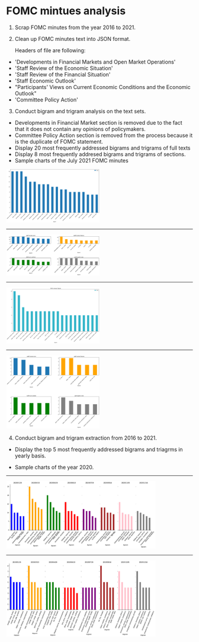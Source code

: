 <h1>FOMC mintues analysis</h1>

1. Scrap FOMC minutes from the year 2016 to 2021.

2. Clean up FOMC minutes text into JSON format. 

    Headers of file are following:

- 'Developments in Financial Markets and Open Market Operations'
- 'Staff Review of the Economic Situation'
- 'Staff Review of the Financial Situation'
- 'Staff Economic Outlook'
- "Participants' Views on Current Economic Conditions and the Economic Outlook"
- 'Committee Policy Action'

3. Conduct bigram and trigram analysis on the text sets.

- Developments in Financial Market section is removed due to the fact that it does not contain any opinions of policymakers. 
- Committee Policy Action section is removed from the process because it is the duplicate of FOMC statement.
- Display 20 most frequently addressed bigrams and trigrams of full texts
- Display 8 most frequently addresed bigrams and trigrams of sections.
- Sample charts of the July 2021 FOMC minutes

<img src="https://github.com/treksis/Fed_minutes_analysis/blob/main/img/bigram_fulltext_latest_minutes.png" width=50% height=50%>

-----
<img src="https://github.com/treksis/Fed_minutes_analysis/blob/main/img/bigram_staff_opinions_minutes.png" width=50% height=50%>

-----
<img src="https://github.com/treksis/Fed_minutes_analysis/blob/main/img/trigram_fulltext_latest_minutes.png" width=50% height=50%>

-----
<img src="https://github.com/treksis/Fed_minutes_analysis/blob/main/img/trigram_staff_opinions_minutes.png" width=50% height=50%>

4. Conduct bigram and trigram extraction from 2016 to 2021.

- Display the top 5 most frequently addressed bigrams and triagrms in yearly basis.

- Sample charts of the year 2020. 

-----
<img src="https://github.com/treksis/Fed_minutes_analysis/blob/main/img/2020_bigram.png" width=80% height=80%>

-----
<img src="https://github.com/treksis/Fed_minutes_analysis/blob/main/img/2020_trigram.png" width=80% height=80%>

